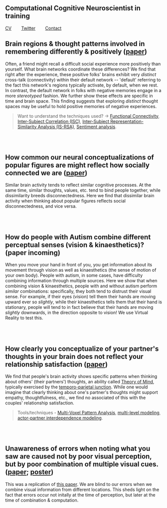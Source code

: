 ## Computational Cognitive Neuroscientist in training
[CV](https://drive.google.com/file/d/1re4ELCf2sCyWzUF3h9sbAehXcIgBKgx4/view?usp=sharing)&nbsp;&nbsp;&nbsp;&nbsp;&nbsp;&nbsp;&nbsp;&nbsp;[Twitter](https://twitter.com/SiddhantIyer6)&nbsp;&nbsp;&nbsp;&nbsp;&nbsp;&nbsp;&nbsp;&nbsp;[Contact](mailto:siddhant.kumar.iyer@gmail.com)  

## Brain regions & thought patterns involved in remembering differently & positively ([paper](https://www.pnas.org/doi/10.1073/pnas.2306295121))  
Often, a friend might recall a difficult social experience more positively than yourself. What brain networks coordinate these differences? We find that right after the experience, these positive folks' brains exhibit very _distinct_ cross-talk (connectivity) within their default network -- 'default' referring to the fact this network's regions typically activate, by default, when we rest. In contrast, the default network in folks with negative memories engage in a more _stereotyped_ fashion. We further show these effects are specific in time and brain space. This finding suggests that exploring _distinct_ thought spaces may be useful to hold positive memories of negative experiences.  
>Want to understand the techniques used? -> [Functional Connectivity](https://dartbrains.org/content/Connectivity.html), [Inter-Subject Correlation (ISC)](https://www.hassonlab.com/inter-subject-correlation), [Inter-Subject Representation-Similarity Analysis (IS-RSA)](https://naturalistic-data.org/content/Intersubject_RSA.html), [Sentiment analysis](https://en.wikipedia.org/wiki/Sentiment_analysis).  

<br/><br/>
## How common our neural conceptualizations of popular figures are might reflect how socially connected we are ([paper](https://osf.io/preprints/psyarxiv/8m4tb))  
Similar brain activity tends to reflect similar cognitive processes. At the same time, similar thoughts, values, etc. tend to bind people together, while dissimilarity breeds disconnectedness. Here we find that dissimilar brain activity when thinking about popular figures reflects social disconnectedness, and vice versa.    

<br/><br/>
## How do people with Autism combine different perceptual senses (vision & kinaesthetics)? (paper incoming)  
When you move your hand in front of you, you get information about its movement through vision as well as kinaesthetics (the sense of motion of your own body). People with autism, in some cases, have difficulty combining information through multiple sources. Here we show that when combining vision & kinaesthetics, people with and without autism perform _similar_ combinations: specifically, they both tend to distrust their visual sense. For example, if their eyes (vision) tell them their hands are moving upward ever so _slightly_, while their kinaesthetics tells them that their hand is stationary, people will tend to in fact believe that their hands are moving _slightly_ downwards, in the direction opposite to vision! We use Virtual Reality to test this.

<br/><br/>
## How clearly you conceptualize of your partner's thoughts in your brain does not reflect your relationship satisfaction ([paper](https://drive.google.com/file/d/1ns8i8w2RaADW3nm_YVQnqG3MIgnHVREG/view?usp=sharing))  
We find that people's brain activity shows specific patterns when thinking about others' (their partners') thoughts, an ability called [Theory of Mind](https://en.wikipedia.org/wiki/Theory_of_mind), typically exercised by the [temporo-parietal junction](https://en.wikipedia.org/wiki/Temporoparietal_junction#:~:text=Theory%20of%20mind,-Theory%20of%20mind&text=Recent%20studies%20suggest%20that%20both,states%20of%20self%20and%20others.). While one would imagine that clearly thinking about one's partner's thoughts might support empathy, thoughtfulness, etc., we find no associated of this with the couples' relationship satisfaction.  
>Tools/techniques - [Multi-Voxel Pattern Analysis](https://www.youtube.com/watch?v=odXZS8OYnDE), [multi-level modeling](https://www.bristol.ac.uk/cmm/learning/multilevel-models/what-why.html#:~:text=Multilevel%20models%20recognise%20the%20existence,the%20child%20and%20school%20level.), [actor-partner interdependence modeling](https://journals.sagepub.com/doi/abs/10.1080/01650250444000405?journalCode=jbda).    

<br/><br/>
## Unawareness of errors when noting what you saw are caused not by poor visual perception, but by poor combination of multiple visual cues. ([paper](https://drive.google.com/file/d/1jOr3APRANkCdkK8yipAX8hQSRBJugI18/view?usp=sharing); [poster](https://drive.google.com/file/d/1kt2NTJqlA8VAAGdZ8CnLlgxnGuXFlgvf/view?usp=sharing))  
This was a replication of [this paper](https://www.nature.com/articles/s41467-019-09330-7). We are blind to our errors when we combine visual information from different locations. This sheds light on the fact that errors occur not initally at the time of perception, but later at the time of combination & computation.  
